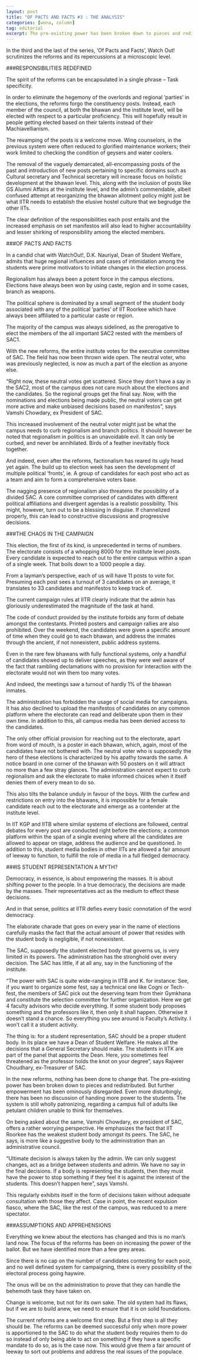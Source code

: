 ```yaml
---
layout: post
title: "OF PACTS AND FACTS #3 : THE ANALYSIS"
categories: [wona, column]
tag: editorial
excerpt: The pre-existing power has been broken down to pieces and redistributed. But further empowerment has been ominously disregarded. Even more disturbingly, there has been no discussion of handing more power to the students. The system is still wholly patronizing, regarding a campus full of adults like petulant children unable to think for themselves.
---
```

In the third and the last of the series, ‘Of Pacts and Facts’, Watch Out! scrutinizes the reforms and its repercussions at a microscopic level.

###RESPONSIBILITIES REDEFINED

The spirit of the reforms can be encapsulated in a single phrase – Task specificity.

In order to eliminate the hegemony of the overlords and regional ‘parties’ in the elections, the reforms forgo the constituency posts. Instead, each member of the council, at both the bhawan and the institute level, will be elected with respect to a particular proficiency. This will hopefully result in people getting elected based on their talents instead of their Machiavellianism.

The revamping of the posts is a welcome move. Wing counselors, in the previous system were often reduced to glorified maintenance workers; their work limited to checking the condition of geysers and water coolers.  

The removal of the vaguely demarcated, all-encompassing posts of the past and introduction of new posts pertaining to specific domains such as Cultural secretary and Technical secretary will increase focus on holistic development at the bhawan level. This, along with the inclusion of posts like GS Alumni Affairs at the institute level, and the admin’s commendable, albeit confused attempt at reorganizing the bhawan allotment policy might just be what IITR needs to establish the elusive hostel culture that we begrudge the other IITs.

The clear definition of the responsibilities each post entails and the increased emphasis on set manifestos will also lead to higher accountability and lesser shirking of responsibility among the elected members.

###OF PACTS AND FACTS

In a candid chat with WatchOut!, D.K. Nauriyal,  Dean of Student Welfare, admits that huge regional influences and cases of intimidation among the students were prime motivators to initiate changes in the election process.  

Regionalism has always been a potent force in the campus elections. Elections have always been won by using caste, region and in some cases, branch as weapons.

The political sphere is dominated by a small segment of the student body associated with any of the political ‘parties’ of IIT Roorkee which have always been affiliated to a particular caste or region.  

The majority of the campus was always sidelined, as the prerogative to elect the members of the all important SAC2 rested with the members of SAC1.  

With the new reforms, the entire institute votes for the executive committee of SAC. The field has now been thrown wide open. The neutral voter, who was previously neglected, is now as much a part of the election as anyone else.

“Right now, these neutral votes get scattered. Since they don’t have a say in the SAC2, most of the campus does not care much about the elections and the candidates. So the regional groups get the final say. Now, with the nominations and elections being made public, the neutral voters can get more active and make unbiased decisions based on manifestos”, says Vamshi Chowdary, ex President of SAC.

This increased involvement of the neutral voter might just be what the campus needs to curb regionalism and branch politics.
It should however be noted that regionalism in politics is an unavoidable evil. It can only be curbed, and never be annihilated. Birds of a feather inevitably flock together.  

And indeed, even after the reforms, factionalism has reared its ugly head yet again. The build up to election week has seen the development of multiple political ‘fronts’, ie. A group of candidates for each post who act as a team and aim to form a comprehensive voters base. 

The nagging presence of regionalism also threatens the possibility of a divided SAC. A core committee comprised of candidates with different political affiliations and divergent agendas is a realistic possibility. This might, however, turn out to be a blessing in disguise. If channelized properly, this can lead to constructive discussions and progressive decisions.

###THE CHAOS IN THE CAMPAIGN

This election, the first of its kind, is unprecedented in terms of numbers. The electorate consists of a whopping 8000 for the institute level posts. Every candidate is expected to reach out to the entire campus within a span of a single week. That boils down to a 1000 people a day.  

From a layman’s perspective, each of us will have 11 posts to vote for. Presuming each post sees a turnout of 3 candidates on an average, it translates to 33 candidates and manifestos to keep track of.

The current campaign rules at IITR clearly indicate that the admin has gloriously underestimated the magnitude of the task at hand.

The code of conduct provided by the institute forbids any form of debate amongst the contestants. Printed posters and campaign rallies are also prohibited. Over the weekend, the candidates were given a specific amount of time when they could go to each bhawan, and address the inmates through the ancient, if not nonexistent, public address systems.  

Even in the rare few bhawans with fully functional systems, only a handful of candidates showed up to deliver speeches, as they were well aware of the fact that rambling declamations with no provision for interaction with the electorate would not win them too many votes.  

And indeed, the meetings saw a turnout of hardly 1% of the bhawan inmates.

The administration has forbidden the usage of social media for campaigns. It has also declined to upload the manifestos of candidates on any common platform where the electorate can read and deliberate upon them in their own time. In addition to this, all campus media has been denied access to the candidates.  

The only other official provision for reaching out to the electorate, apart from word of mouth, is a poster in each bhawan, which, again, most of the candidates have not bothered with. The neutral voter who is supposedly the hero of these elections is characterized by his apathy towards the same.  A notice board in one corner of the bhawan with 50 posters on it will attract no more than a few stray glances. The administration cannot expect to curb regionalism and ask the electorate to make informed choices when it itself denies them of every mean to do so.

This also tilts the balance unduly in favour of the boys. With the curfew and restrictions on entry into the bhawans, it is impossible for a female candidate reach out to the electorate and emerge as a contender at the institute level.

In IIT KGP and IITB where similar systems of elections are followed, central debates for every post are conducted right before the elections; a common platform within the span of a single evening where all the candidates are allowed to appear on stage, address the audience and be questioned. In addition to this, student media bodies in other IITs are allowed a fair amount of leeway to function, to fulfill the role of media in a full fledged democracy.


###IS STUDENT REPRESENTATION A MYTH?

Democracy, in essence, is about empowering the masses. It is about shifting power to the people. In a true democracy, the decisions are made by the masses. Their representatives act as the medium to effect these decisions.  

And in that sense, politics at IITR defies every basic connotation of the word democracy.  

The elaborate charade that goes on every year in the name of elections carefully masks the fact that the actual amount of power that resides with the student body is negligible, if not nonexistent.

The SAC, supposedly the student elected body that governs us, is very limited in its powers. The administration has the stronghold over every decision. The SAC has little, if at all any, say in the functioning of the institute.  

“The power with SAC is quite wide-ranging in IITB and K. for instance: See, if you want to organize some fest, say a technical one like Cogni or Tech-fest, the members of SAC pick out the deserving team from their Gymkhana and constitute the selection committee for further organization. Here we get 4 faculty advisors who decide everything. If some student body proposes something and the professors like it, then only it shall happen. Otherwise it doesn’t stand a chance. So everything you see around is Faculty’s Activity. I won’t call it a student activity.

The thing is: for a student representation, SAC should be a proper student body. In its place we have a Dean of Student Welfare. He makes all the decisions that a General Secretary should make. The students in IITK are part of the panel that appoints the Dean. Here, you sometimes feel threatened as the professor holds the knot on your degree”, says Rajveer Choudhary, ex-Treasurer of SAC. 

In the new reforms, nothing has been done to change that. The pre-existing power has been broken down to pieces and redistributed. But further empowerment has been ominously disregarded. Even more disturbingly, there has been no discussion of handing more power to the students. The system is still wholly patronizing, regarding a campus full of adults like petulant children unable to think for  themselves.

On being asked about the same, Vamshi Chowdary, ex president of SAC, offers a rather worrying perspective. He emphasizes the fact that IIT Roorkee has the weakest student body amongst its peers. The SAC, he says, is more like a suggestive body to the administration than an administrative council.  

“Ultimate decision is always taken by the admin. We can only suggest changes, act as a bridge between students and admin. We have no say in the final decisions. If a body is representing the students, then they must have the power to stop something if they feel it is against the interest of the students. This doesn’t happen here”, says Vamshi.

This regularly exhibits itself in the form of decisions taken without adequate consultation with those they affect. Case in point, the recent expulsion fiasco, where the SAC, like the rest of the campus, was reduced to a mere spectator.

###ASSUMPTIONS AND APPREHENSIONS

Everything we knew about the elections has changed and this is no man’s land now. The focus of the reforms has been on increasing the power of the ballot. But we have identified more than a few grey areas.  

Since there is no cap on the number of candidates contesting for each post, and no well defined system for campaigning, there is every possibility of the electoral process going haywire.  

The onus will be on the administration to prove that they can handle the behemoth task they have taken on.

Change is welcome, but not for its own sake. The old system had its flaws, but if we are to build anew, we need to ensure that it is on solid foundations.  

The current reforms are a welcome first step. But a first step is all they should be. The reforms can be deemed successful only when more power is apportioned to the SAC to do what the student body requires them to do so instead of only being able to act on something if they have a specific mandate to do so, as is the case now. This would give them a fair amount of leeway to sort out problems and address the real issues of the populace.
